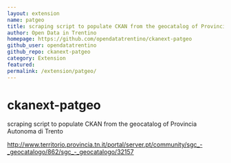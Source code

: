 ```yaml
---
layout: extension
name: patgeo
title: scraping script to populate CKAN from the geocatalog of Provincia Autonoma di Trento - http-//www
author: Open Data in Trentino
homepage: https://github.com/opendatatrentino/ckanext-patgeo
github_user: opendatatrentino
github_repo: ckanext-patgeo
category: Extension
featured: 
permalink: /extension/patgeo/
---
```



ckanext-patgeo
==============
scraping script to populate CKAN from the geocatalog of Provincia Autonoma di Trento

http://www.territorio.provincia.tn.it/portal/server.pt/community/sgc_-_geocatalogo/862/sgc_-_geocatalogo/32157 

